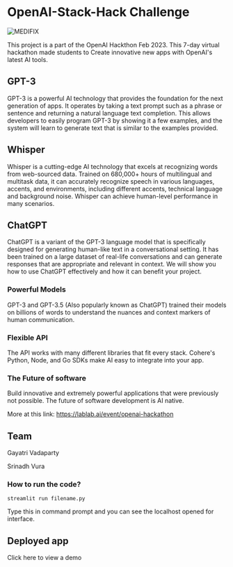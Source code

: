 # OpenAI-Stack-Hack Challenge
![MEDIFIX](https://user-images.githubusercontent.com/67108072/222713368-83369852-83dc-4205-afe8-a86545b15720.png)

This project is a part of the OpenAI Hackthon Feb 2023. This 7-day virtual hackathon made students to Create innovative new apps with OpenAI's latest AI tools.

## GPT-3
GPT-3 is a powerful AI technology that provides the foundation for the next generation of apps. It operates by taking a text prompt such as a phrase or sentence and returning a natural language text completion. This allows developers to easily program GPT-3 by showing it a few examples, and the system will learn to generate text that is similar to the examples provided. 

## Whisper
Whisper is a cutting-edge AI technology that excels at recognizing words from web-sourced data. Trained on 680,000+ hours of multilingual and multitask data, it can accurately recognize speech in various languages, accents, and environments, including different accents, technical language and background noise. Whisper can achieve human-level performance in many scenarios.

## ChatGPT
ChatGPT is a variant of the GPT-3 language model that is specifically designed for generating human-like text in a conversational setting. It has been trained on a large dataset of real-life conversations and can generate responses that are appropriate and relevant in context. We will show you how to use ChatGPT effectively and how it can benefit your project.

### Powerful Models
GPT-3 and GPT-3.5 (Also popularly known as ChatGPT)  trained their models on billions of words to understand the nuances and context markers of human communication.

### Flexible API
The API works with many different libraries that fit every stack. Cohere's Python, Node, and Go SDKs make AI easy to integrate into your app.

### The Future of software
Build innovative and extremely powerful applications that were previously not possible. The future of software development is AI native.

More at this link: https://lablab.ai/event/openai-hackathon

## Team
Gayatri Vadaparty

Srinadh Vura


### How to run the code?
```
streamlit run filename.py
```
Type this in command prompt and you can see the localhost opened for interface.

## Deployed app
Click here to view a demo 
